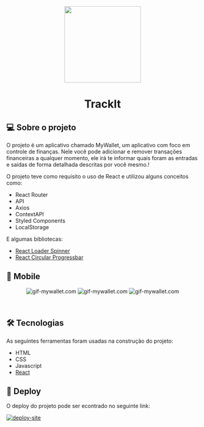 <div align="center">
  <img width="200" height="200" src="https://notion-emojis.s3-us-west-2.amazonaws.com/prod/svg-twitter/1f4b0.svg" />
</div>
<h1 align="center">TrackIt</h1>

## 💻 Sobre o projeto


O projeto é um aplicativo chamado MyWallet, um aplicativo com foco em controle de finanças. Nele você pode adicionar e remover transações financeiras a qualquer momento, ele irá te informar quais foram as entradas e saídas de forma detalhada descritas por você mesmo.!



O projeto teve como requisito o uso de React e utilizou alguns conceitos como:
  - React Router
  - API
  - Axios
  - ContextAPI
  - Styled Components
  - LocalStorage

E algumas bibliotecas: 
  - [React Loader Spinner](https://github.com/mhnpd/react-loader-spinner)
  - [React Circular Progressbar](https://github.com/kevinsqi/react-circular-progressbar)

## 📱 Mobile

<p align="center">
    <img alt="gif-mywallet.com" src="https://user-images.githubusercontent.com/98192816/189540402-90b78e44-970b-46cc-8daf-773eb4a41524.png">
    <img alt="gif-mywallet.com" src="https://user-images.githubusercontent.com/98192816/189540738-2db09435-4038-4151-9a80-cbe12cef259a.png">
    <img alt="gif-mywallet.com" src="https://user-images.githubusercontent.com/98192816/189540809-fc3c46ae-2349-4754-8b50-687a375d03d9.png">
</p><br>

## 🛠 Tecnologias

As seguintes ferramentas foram usadas na construção do projeto:

  - HTML
  - CSS
  - Javascript
  - [React](https://pt-br.reactjs.org/)

## 🎨 Deploy

 O deploy do projeto pode ser econtrado no seguinte link: 
  
  <a target="_blank" href="https://projeto13-mywallet-front-lac.vercel.app/">
  <img alt="deploy-site" src="https://img.shields.io/badge/Link%20Deploy%20-Site-%2304D361">
</a>
